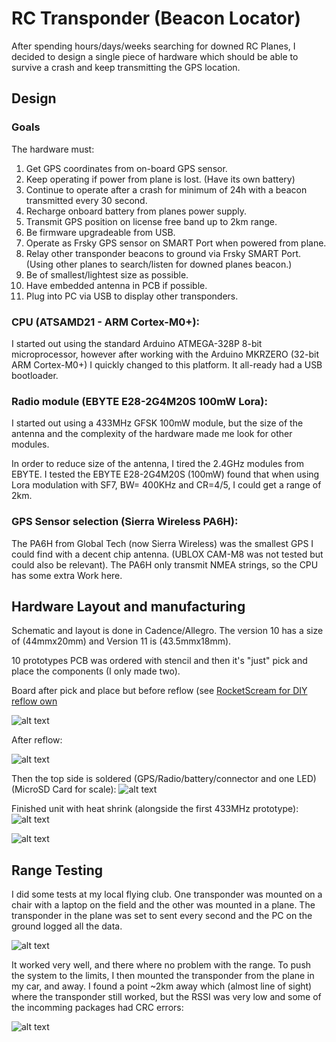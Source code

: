# RC Transponder (Beacon Locator)
After spending hours/days/weeks searching for downed RC Planes, I decided to design a single piece of hardware which should be able to survive a crash and keep transmitting the GPS location.

## Design

### Goals
The hardware must:

1. Get GPS coordinates from on-board GPS sensor.
2. Keep operating if power from plane is lost. (Have its own battery)
3. Continue to operate after a crash for minimum of 24h with a beacon transmitted every 30 second.
4. Recharge onboard battery from planes power supply.
5. Transmit GPS position on license free band up to 2km range.
6. Be firmware upgradeable from USB.
7. Operate as Frsky GPS sensor on SMART Port when powered from plane.
8. Relay other transponder beacons to ground via Frsky SMART Port. (Using other planes to search/listen for downed planes beacon.)
9. Be of smallest/lightest size as possible.
10. Have embedded antenna in PCB if possible.
11. Plug into PC via USB to display other transponders. 

### CPU (ATSAMD21 - ARM Cortex-M0+):
I started out using the standard Arduino ATMEGA-328P 8-bit microprocessor, however after working with the Arduino MKRZERO (32-bit ARM Cortex-M0+) I quickly changed to this platform. It all-ready had a USB bootloader. 

### Radio module (EBYTE E28-2G4M20S 100mW Lora):
I started out using a 433MHz GFSK 100mW module, but the size of the antenna and the complexity of the hardware made me look for other modules.

In order to reduce size of the antenna, I tired the 2.4GHz modules from EBYTE.
I tested the EBYTE E28-2G4M20S (100mW) found that when using Lora modulation with SF7, BW= 400KHz and CR=4/5, I could get a range of 2km.
 
### GPS Sensor selection (Sierra Wireless PA6H):
The PA6H from Global Tech (now Sierra Wireless) was the smallest GPS I could find with a decent chip antenna. (UBLOX CAM-M8 was not tested but could also be relevant).
The PA6H only transmit NMEA strings, so the CPU has some extra Work here.


## Hardware Layout and manufacturing
Schematic and layout is done in Cadence/Allegro. The version 10 has a size of (44mmx20mm) and Version 11 is (43.5mmx18mm).

10 prototypes PCB was ordered with stencil and then it's "just" pick and place the components (I only made two).

Board after pick and place but before reflow (see [RocketScream for DIY reflow own](http://www.rocketscream.com/blog/product/tiny-reflow-controller/)

![alt text](http://lagoni.org/Github/RCtransponder-pictures/RCtransponderV10-solderpaste-with-components.png)

After reflow:

![alt text](http://lagoni.org/Github/RCtransponder-pictures/RCtransponderV10-after-relow.png)

Then the top side is soldered (GPS/Radio/battery/connector and one LED) (MicroSD Card for scale):
![alt text](http://lagoni.org/Github/RCtransponder-pictures/RCtransponderV10-top.png)

Finished unit with heat shrink (alongside the first 433MHz prototype):
![alt text](http://lagoni.org/Github/RCtransponder-pictures/RCtransponderV10-top-vs-433.png)

![alt text](http://lagoni.org/Github/RCtransponder-pictures/RCtransponderV10-back.png)

## Range Testing
I did some tests at my local flying club. One transponder was mounted on a chair with a laptop on the field and the other was mounted in a plane.
The transponder in the plane was set to sent every second and the PC on the ground logged all the data.

![alt text](http://lagoni.org/Github/RCtransponder-pictures/RCtransponderV10-second-flight-test.png)

It worked very well, and there where no problem with the range.
To push the system to the limits, I then mounted the transponder from the plane in my car, and away. I found a point ~2km away which (almost line of sight) where the transponder still worked, but the RSSI was very low and some of the incomming packages had CRC errors:

![alt text](http://lagoni.org/Github/RCtransponder-pictures/RCtransponderV10-car-test.png)

